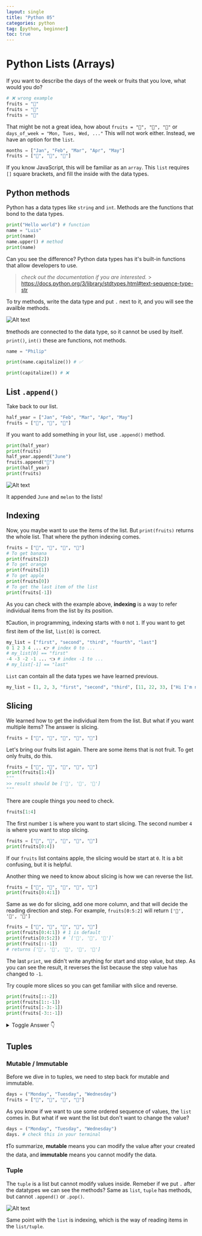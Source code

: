 ```yaml
---
layout: single
title: "Python 05"
categories: python
tag: [python, beginner]
toc: true
---
```


# Python Lists (Arrays)

If you want to describe the days of the week or fruits that you love, what would you do?

```python
# ❌ wrong example
fruits = "🍎"
fruits = "🍊"
fruits = "🍌"
```

That might be not a great idea, how about `fruits = "🍎", "🍊", "🍌"` or `days_of_week = "Mon, Tues, Wed, ..."`
This will not work either. Instead, we have an option for the `list`.

```python
months = ["Jan", "Feb", "Mar", "Apr", "May"]
fruits = ["🍎", "🍊", "🍌"]
```

If you know JavaScript, this will be familiar as an `array`. This `list` requires `[]` square brackets, and fill the inside with the data types.

## Python methods

Python has a data types like `string` and `int`. Methods are the functions that bond to the data types.

```python
print("Hello world") # function
name = "Luis"
print(name)
name.upper() # method
print(name)
```

Can you see the difference? Python data types has it's built-in functions that allow developers to use.

> _check out the documentation if you are interested._ > https://docs.python.org/3/library/stdtypes.html#text-sequence-type-str

To try methods, write the data type and put `.` next to it, and you will see the availble methods.

![Alt text](</images/2023-03-01-python_05/Screen Shot 2023-03-01 at 5.16.13 PM.png>)

❗methods are connected to the data type, so it cannot be used by itself. `print()`, `int()` these are functions, not methods.

```python
name = "Philip"

print(name.capitalize()) # ✅

print(capitalize()) # ❌
```

## List `.append()`

Take back to our list.

```python
half_year = ["Jan", "Feb", "Mar", "Apr", "May"]
fruits = ["🍎", "🍊", "🍌"]
```

If you want to add something in your list, use `.append()` method.

```python
print(half_year)
print(fruits)
half_year.append("June")
fruits.append("🍈")
print(half_year)
print(fruits)
```

![Alt text](</images/2023-03-01-python_05/Screen Shot 2023-03-01 at 5.24.26 PM.png>)

It appended `June` and `melon` to the lists!

## Indexing

Now, you maybe want to use the items of the list. But `print(fruits)` returns the whole list.
That where the python indexing comes.

```python
fruits = ["🍎", "🍊", "🍌", "🍈"]
# To get banana
print(fruits[2])
# To get orange
print(fruits[1])
# To get apple
print(fruits[0])
# To get the last item of the list
print(fruits[-1])
```

As you can check with the example above, **indexing** is a way to refer individual items from the list by its position.

❗Caution, in programming, indexing starts with `0` not `1`.
If you want to get first item of the list, `list[0]` is correct.

```python
my_list = ["first", "second", "third", "fourth", "last"]
0 1 2 3 4 ... 👉 # index 0 to ...
# my_list[0] == "first"
-4 -3 -2 -1 ... 👈 # index -1 to ...
# my_list[-1] == "last"
```

`List` can contain all the data types we have learned previous.

```python
my_list = [1, 2, 3, "first", "second", "third", [11, 22, 33, ["Hi I'm nested list", "hello"]], True, False]
```

## Slicing

We learned how to get the individual item from the list. But what if you want multiple items? The answer is slicing.

```python
fruits = ["🚗", "🍊", "🍌", "🍈", "🍹"]
```

Let's bring our fruits list again. There are some items that is not fruit. To get only fruits, do this.

```python
fruits = ["🚗", "🍊", "🍌", "🍈", "🍹"]
print(fruits[1:4])
"""
>> result should be ['🍊', '🍌', '🍈']
"""
```

There are couple things you need to check.

```python
fruits[1:4]
```

The first number `1` is where you want to start slicing. The second number `4` is where you want to stop slicing.

```python
fruits = ["🍎", "🍊", "🍌", "🍈", "🍹"]
print(fruits[0:4])
```

If our `fruits` list contains apple, the slicing would be start at `0`. It is a bit confusing, but it is helpful.

Another thing we need to know about slicing is how we can reverse the list.

```python
fruits = ["🍎", "🍊", "🍌", "🍈", "🍹"]
print(fruits[0:4:1])
```

Same as we do for slicing, add one more column, and that will decide the reading direction and step.
For example, `fruits[0:5:2]` will return `['🍎', '🍌', '🍹']`

```python
fruits = ["🍎", "🍊", "🍌", "🍈", "🍹"]
print(fruits[0:4:1]) # 1 is default
print(frutis[0:5:2]) # `['🍎', '🍌', '🍹']`
print(fruits[::-1])
# returns ['🍹', '🍈', '🍌', '🍊', '🍎']
```

The last `print`, we didn't write anything for start and stop value, but step. As you can see the result, it reverses the list because the step value has changed to `-1`.

Try couple more slices so you can get familiar with slice and reverse.

```python
print(fruits[::-2])
print(fruits[1::-1])
print(fruits[:-3:-1])
print(fruits[-3::-1])
```

<details>
  <summary>Toggle Answer 👇</summary>
  <div markdown="1">

![Alt text](</images/2023-03-01-python_05/Screen Shot 2023-03-01 at 9.33.19 PM.png>)

  </div>
</details>

## Tuples

### Mutable / Immutable

Before we dive in to tuples, we need to step back for mutable and immutable.

```python
days = ("Monday", "Tuesday", "Wednesday")
fruits = ["🍎", "🍊", "🍌", "🍈"]
```

As you know if we want to use some ordered sequence of values, the `list` comes in. But what if we want the list but don't want to change the value?

```python
days = ("Monday", "Tuesday", "Wednesday")
days. # check this in your terminal
```

❗To summarize, **mutable** means you can modify the value after your created the data, and **immutable** means you cannot modify the data.

### Tuple

The `tuple` is a list but cannot modify values inside. Remeber if we put `.` after the datatypes we can see the methods? Same as `list`, `tuple` has methods, but cannot `.append()` or `.pop()`.

![Alt text](</images/2023-03-01-python_05/Screen Shot 2023-03-01 at 9.45.40 PM.png>)

Same point with the `list` is indexing, which is the way of reading items in the `list/tuple`.
